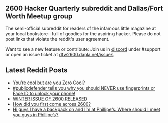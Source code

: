 ## 2600 Hacker Quarterly subreddit and Dallas/Fort Worth Meetup group
The semi-official subreddit for readers of the infamous little magazine at your local bookstore--full of goodies for the aspiring hacker. Please do not post links that violate the reddit's user agreement.

Want to see a new feature or contribute: 
Join us in [discord](https://dfw2600.dapla.net/chat) under #support or open an issue ticket at [dfw2600.dapla.net/issues](https://dfw2600.dapla.net/issues)

## Latest Reddit Posts
<!-- BLOG-POST-LIST:START -->
- [You’re cool but are you Zero Cool?](https://www.reddit.com/r/2600/comments/10wfc2o/youre_cool_but_are_you_zero_cool/)
- [#publicdefender tells you why you should NEVER use fingerprints or Face ID to unlock your phone!](https://www.reddit.com/r/2600/comments/10vrk7e/publicdefender_tells_you_why_you_should_never_use/)
- [WINTER ISSUE OF 2600 RELEASED](https://2600.com/content/winter-issue-2600-released-15)
- [How did you first come across 2600?](https://www.reddit.com/r/2600/comments/10vet6x/how_did_you_first_come_across_2600/)
- [Hi guys I have a backpack on and I’m at Phillipe’s. Where should I meet you guys in Phillipe’s?](https://www.reddit.com/r/2600/comments/10t2xpr/hi_guys_i_have_a_backpack_on_and_im_at_phillipes/)
<!-- BLOG-POST-LIST:END -->
